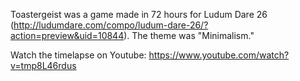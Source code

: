 Toastergeist was a game made in 72 hours for Ludum Dare 26 (http://ludumdare.com/compo/ludum-dare-26/?action=preview&uid=10844). The theme was "Minimalism."

Watch the timelapse on Youtube: https://www.youtube.com/watch?v=tmp8L46rdus